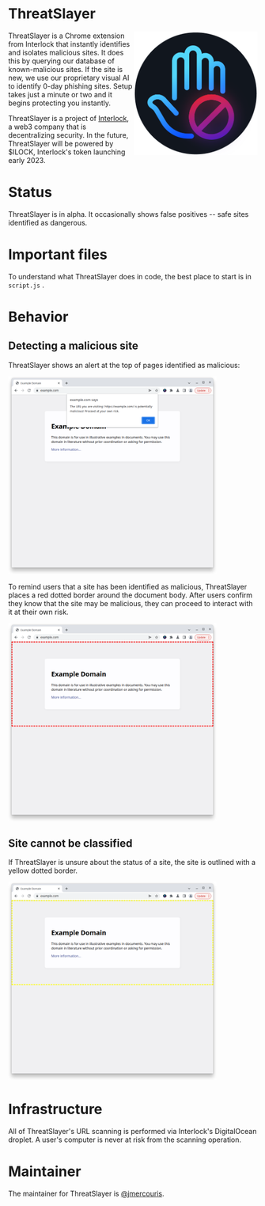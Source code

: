 # ThreatSlayer

<img src="docs/icon.png" align="right" width="250" height="250"/>

ThreatSlayer is a Chrome extension from Interlock that instantly 
identifies and isolates malicious sites. It does this by querying our
database of known-malicious sites. If the site is new, we use our
proprietary visual AI to identify 0-day phishing sites. Setup takes
just a minute or two and it begins protecting you instantly.

ThreatSlayer is a project of [Interlock](https://www.interlock.network/), a web3 company that is
decentralizing security. In the future, ThreatSlayer will be powered 
by $ILOCK, Interlock's token launching early 2023.

# Status

ThreatSlayer is in alpha. It occasionally shows false positives --
safe sites identified as dangerous.

# Important files

To understand what ThreatSlayer does in code, the best place to start is in
`script.js` .

# Behavior
## Detecting a malicious site
ThreatSlayer shows an alert at the top of pages identified as malicious:

<img width="421" alt="ThreatSlayer reacting to a malicious link" src="docs/threatslayer-detect.png">

To remind users that a site has been identified as malicious, 
ThreatSlayer places a red dotted border around the document body. 
After users confirm they know that the site may be malicious,
they can proceed to interact with it at their own risk. 

<img width="421" alt="ThreatSlayer reacting to a malicious link" src="docs/threatslayer-danger.png">

## Site cannot be classified
If ThreatSlayer is unsure about the status of a site, the site is
outlined with a yellow dotted border.

<img width="421" alt="ThreatSlayer reacting to a malicious link" src="docs/threatslayer-unscanned.png">

# Infrastructure

All of ThreatSlayer's URL scanning is performed via Interlock's DigitalOcean
droplet. A user's computer is never at risk from the scanning operation.

# Maintainer

The maintainer for ThreatSlayer is [@jmercouris](https://github.com/jmercouris).
